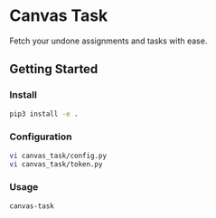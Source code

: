 # Canvas Task

Fetch your undone assignments and tasks with ease.

## Getting Started

### Install

```bash
pip3 install -e .
```

### Configuration

```bash
vi canvas_task/config.py
vi canvas_task/token.py
```

### Usage

```bash
canvas-task
```

